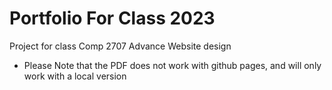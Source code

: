 # Portfolio For Class 2023 
Project for class Comp 2707 Advance Website design
- Please Note that the PDF does not work with github pages, and will only work with a local version
